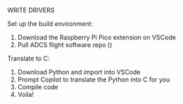 WRITE DRIVERS

Set up the build environment:
1. Download the Raspberry Pi Pico extension on VSCode
2. Pull ADCS flight software repo ()

Translate to C:
1. Download Python and import into VSCode
2. Prompt Copilot to translate the Python into C for you
3. Compile code
4. Voila!
